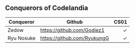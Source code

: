 ## Conquerors of Codelandia

| Conqueror | Github | CS01 |
|---|---|---:|
| Zedow | <https://github.com/Godiez1> | ✓ | 
| Ryu Nosuke | <https://github.com/RyukungG> | ✓ |